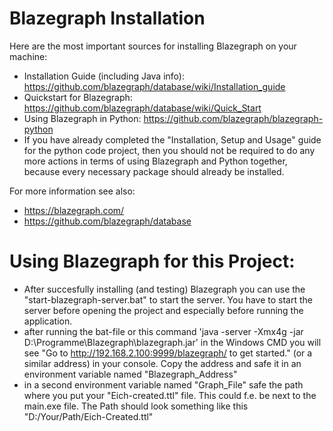 # Blazegraph Installation
Here are the most important sources for installing Blazegraph on your machine:
- Installation Guide (including Java info): https://github.com/blazegraph/database/wiki/Installation_guide
- Quickstart for Blazegraph: https://github.com/blazegraph/database/wiki/Quick_Start
- Using Blazegraph in Python: https://github.com/blazegraph/blazegraph-python 
- If you have already completed the "Installation, Setup and Usage" guide for the python code project, then you should not be required to do any more actions in terms of using Blazegraph and Python together, because every necessary package should already be installed.

For more information see also:
- https://blazegraph.com/
- https://github.com/blazegraph/database

# Using Blazegraph for this Project:
- After succesfully installing (and testing) Blazegraph you can use the "start-blazegraph-server.bat" to start the server. You have to start the server before opening the project and especially before running the application.
- after running the bat-file or this command 'java -server -Xmx4g -jar D:\Programme\Blazegraph\blazegraph.jar' in the Windows CMD you will see "Go to http://192.168.2.100:9999/blazegraph/ to get started." (or a similar address) in your console. Copy the address and safe it in an environment variable named "Blazegraph_Address"
- in a second environment variable named "Graph_File" safe the path where you put your "Eich-created.ttl" file. This could f.e. be next to the main.exe file. The Path should look something like this "D:/Your/Path/Eich-Created.ttl"

